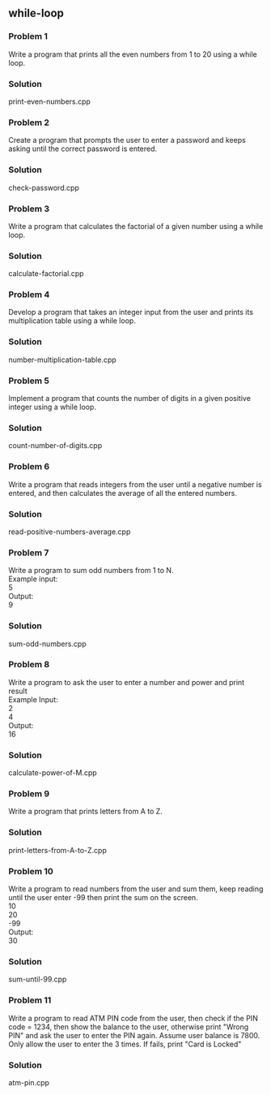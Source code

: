 ## while-loop

<h3>Problem 1</h3>
<p>
Write a program that prints all the even numbers from 1 to 20 using a while loop.
</p>
<h3>Solution</h3>
<p>print-even-numbers.cpp</p>

<h3>Problem 2</h3>
<p>
Create a program that prompts the user to enter a password and keeps asking until the correct password is entered.
</p>
<h3>Solution</h3>
<p>check-password.cpp</p>

<h3>Problem 3</h3>
<p>
Write a program that calculates the factorial of a given number using a while loop.
</p>
<h3>Solution</h3>
<p>calculate-factorial.cpp</p>

<h3>Problem 4</h3>
<p>
Develop a program that takes an integer input from the user and prints its multiplication table using a while loop.
</p>
<h3>Solution</h3>
<p>number-multiplication-table.cpp</p>

<h3>Problem 5</h3>
<p>
Implement a program that counts the number of digits in a given positive integer using a while loop.
</p>
<h3>Solution</h3>
<p>count-number-of-digits.cpp</p>

<h3>Problem 6</h3>
<p>
Write a program that reads integers from the user until a negative number is entered, and then calculates the average of all the entered numbers.
</p>
<h3>Solution</h3>
<p>read-positive-numbers-average.cpp</p>

<h3>Problem 7</h3>
<p>
Write a program to sum odd numbers from 1 to N.
<br>Example input:
<br>5
<br>Output:
<br>9
</p>
<h3>Solution</h3>
<p>sum-odd-numbers.cpp</p>

<h3>Problem 8</h3>
<p>
Write a program to ask the user to enter a number and power and print result
<br>Example Input:
<br>2
<br>4
<br>Output:
<br>16

</p>
<h3>Solution</h3>
<p>calculate-power-of-M.cpp</p>

<h3>Problem 9</h3>
<p>
 Write a program that prints letters from A to Z.

</p>
<h3>Solution</h3>
<p>print-letters-from-A-to-Z.cpp</p>

<h3>Problem 10</h3>
<p>
 Write a program to read numbers from the user and sum them, keep reading
until the user enter -99 then print the sum on the screen.
<br>10
<br>20
<br>-99
<br>Output:
<br>30
</p>
<h3>Solution</h3>
<p>sum-until-99.cpp</p>

<h3>Problem 11</h3>
<p>
 Write a program to read ATM PIN code from the user, then check if the PIN
code = 1234, then show the balance to the user, otherwise print "Wrong PIN" and
ask the user to enter the PIN again.
Assume user balance is 7800.
Only allow the user to enter the 3 times. If fails, print "Card is Locked"
</p>
<h3>Solution</h3>
<p>atm-pin.cpp</p>
